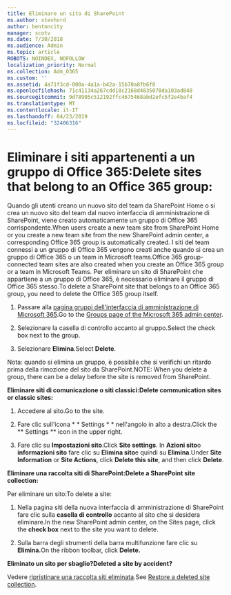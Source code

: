 ```yaml
---
title: Eliminare un sito di SharePoint
ms.author: stevhord
author: bentoncity
manager: scotv
ms.date: 7/30/2018
ms.audience: Admin
ms.topic: article
ROBOTS: NOINDEX, NOFOLLOW
localization_priority: Normal
ms.collection: Adm_O365
ms.custom: ''
ms.assetid: 4a71f3cd-000a-4a1a-b42a-15b70a8fb6f8
ms.openlocfilehash: 71c41134a267cdd18c2168d4835078da103ad840
ms.sourcegitcommit: 9d78905c512192ffc4675468abd2efc5f2e4baf4
ms.translationtype: MT
ms.contentlocale: it-IT
ms.lasthandoff: 04/23/2019
ms.locfileid: "32406316"
---
```

# <a name="delete-sites-that-belong-to-an-office-365-group"></a><span data-ttu-id="9eb72-102">Eliminare i siti appartenenti a un gruppo di Office 365:</span><span class="sxs-lookup"><span data-stu-id="9eb72-102">Delete sites that belong to an Office 365 group:</span></span>

<span data-ttu-id="9eb72-103">Quando gli utenti creano un nuovo sito del team da SharePoint Home o si crea un nuovo sito del team dal nuovo interfaccia di amministrazione di SharePoint, viene creato automaticamente un gruppo di Office 365 corrispondente.</span><span class="sxs-lookup"><span data-stu-id="9eb72-103">When users create a new team site from SharePoint Home or you create a new team site from the new SharePoint admin center, a corresponding Office 365 group is automatically created.</span></span> <span data-ttu-id="9eb72-104">I siti del team connessi a un gruppo di Office 365 vengono creati anche quando si crea un gruppo di Office 365 o un team in Microsoft teams.</span><span class="sxs-lookup"><span data-stu-id="9eb72-104">Office 365 group-connected team sites are also created when you create an Office 365 group or a team in Microsoft Teams.</span></span> <span data-ttu-id="9eb72-105">Per eliminare un sito di SharePoint che appartiene a un gruppo di Office 365, è necessario eliminare il gruppo di Office 365 stesso.</span><span class="sxs-lookup"><span data-stu-id="9eb72-105">To delete a SharePoint site that belongs to an Office 365 group, you need to delete the Office 365 group itself.</span></span> 
  
1. <span data-ttu-id="9eb72-106">Passare alla [pagina gruppi dell'interfaccia di amministrazione di Microsoft 365](https://portal.office.com/adminportal/home#/groups).</span><span class="sxs-lookup"><span data-stu-id="9eb72-106">Go to the [Groups page of the Microsoft 365 admin center](https://portal.office.com/adminportal/home#/groups).</span></span>
    
2. <span data-ttu-id="9eb72-107">Selezionare la casella di controllo accanto al gruppo.</span><span class="sxs-lookup"><span data-stu-id="9eb72-107">Select the check box next to the group.</span></span>
    
3. <span data-ttu-id="9eb72-108">Selezionare **Elimina**.</span><span class="sxs-lookup"><span data-stu-id="9eb72-108">Select **Delete**.</span></span>
    
<span data-ttu-id="9eb72-109">Nota: quando si elimina un gruppo, è possibile che si verifichi un ritardo prima della rimozione del sito da SharePoint.</span><span class="sxs-lookup"><span data-stu-id="9eb72-109">NOTE: When you delete a group, there can be a delay before the site is removed from SharePoint.</span></span>
  
<span data-ttu-id="9eb72-110">**Eliminare siti di comunicazione o siti classici:**</span><span class="sxs-lookup"><span data-stu-id="9eb72-110">**Delete communication sites or classic sites:**</span></span>

1. <span data-ttu-id="9eb72-111">Accedere al sito.</span><span class="sxs-lookup"><span data-stu-id="9eb72-111">Go to the site.</span></span>
  
2. <span data-ttu-id="9eb72-112">Fare clic sull'icona \* \* Settings \* \* nell'angolo in alto a destra.</span><span class="sxs-lookup"><span data-stu-id="9eb72-112">Click the \*\* Settings \*\* icon in the upper right.</span></span> 
  
3. <span data-ttu-id="9eb72-113">Fare clic su **Impostazioni sito**.</span><span class="sxs-lookup"><span data-stu-id="9eb72-113">Click **Site settings**.</span></span> <span data-ttu-id="9eb72-114">In **Azioni sito**o **informazioni sito** fare clic su **Elimina sito**e quindi su **Elimina**.</span><span class="sxs-lookup"><span data-stu-id="9eb72-114">Under **Site Information** or **Site Actions**, click **Delete this site**, and then click **Delete**.</span></span>
  
<span data-ttu-id="9eb72-115">**Eliminare una raccolta siti di SharePoint:**</span><span class="sxs-lookup"><span data-stu-id="9eb72-115">**Delete a SharePoint site collection:**</span></span>

<span data-ttu-id="9eb72-116">Per eliminare un sito:</span><span class="sxs-lookup"><span data-stu-id="9eb72-116">To delete a site:</span></span>
  
1. <span data-ttu-id="9eb72-117">Nella pagina siti della nuova interfaccia di amministrazione di SharePoint fare clic sulla **casella di controllo** accanto al sito che si desidera eliminare.</span><span class="sxs-lookup"><span data-stu-id="9eb72-117">In the new SharePoint admin center, on the Sites page, click the **check box** next to the site you want to delete.</span></span> 
    
2. <span data-ttu-id="9eb72-118">Sulla barra degli strumenti della barra multifunzione fare clic su **Elimina.**</span><span class="sxs-lookup"><span data-stu-id="9eb72-118">On the ribbon toolbar, click **Delete.**</span></span>
    
<span data-ttu-id="9eb72-119">**Eliminato un sito per sbaglio?**</span><span class="sxs-lookup"><span data-stu-id="9eb72-119">**Deleted a site by accident?**</span></span>

<span data-ttu-id="9eb72-120">Vedere [ripristinare una raccolta siti eliminata](https://go.microsoft.com/fwlink/?linkid=867660).</span><span class="sxs-lookup"><span data-stu-id="9eb72-120">See [Restore a deleted site collection](https://go.microsoft.com/fwlink/?linkid=867660).</span></span>
  

